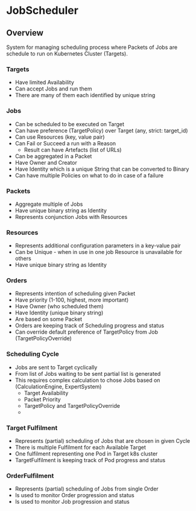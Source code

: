 # JobScheduler

## Overview
System for managing scheduling process where 
Packets of Jobs are schedule to run on Kubernetes Cluster (Targets).

### Targets
* Have limited Availability
* Can accept Jobs and run them
* There are many of them each identified by unique string

### Jobs
* Can be scheduled to be executed on Target
* Can have preference (TargetPolicy) over Target (any, strict: target_id)
* Can use Resources (key, value pair)
* Can Fail or Succeed a run with a Reason
  * Result can have Artefacts (list of URLs)
* Can be aggregated in a Packet
* Have Owner and Creator
* Have Identity which is a unique String that can be converted to Binary
* Can have multiple Policies on what to do in case of a failure

### Packets
* Aggregate multiple of Jobs
* Have unique binary string as Identity
* Represents conjunction Jobs with Resources

### Resources
* Represents additional configuration parameters in a key-value pair
* Can be Unique - when in use in one job Resource is unavailable for others
* Have unique binary string as Identity

### Orders
* Represents intention of scheduling given Packet
* Have priority (1-100, highest, more important)
* Have Owner (who scheduled them)
* Have Identity (unique binary string)
* Are based on some Packet
* Orders are keeping track of Scheduling progress and status
* Can override default preference of TargetPolicy from Job (TargetPolicyOverride)

### Scheduling Cycle
* Jobs are sent to Target cyclically 
* From list of Jobs waiting to be sent partial list is generated
* This requires complex calculation to chose Jobs based on (CalculationEngine, ExpertSystem)
  * Target Availability
  * Packet Priority
  * TargetPolicy and TargetPolicyOverride
  * 

### Target Fulfilment
* Represents (partial) scheduling of Jobs that are chosen in given Cycle
* There is multiple Fulfilment for each Available Target
* One fulfilment representing one Pod in Target k8s cluster
* TargetFulfilment is keeping track of Pod progress and status

### OrderFulfilment
* Represents (partial) scheduling of Jobs from single Order
* Is used to monitor Order progression and status
* Is used to monitor Job progression and status